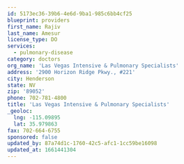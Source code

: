 ```yaml
---
id: 5173ec36-39b6-4e6d-9ba1-985c6bb4cf25
blueprint: providers
first_name: Rajiv
last_name: Amesur
license_type: DO
services:
  - pulmonary-disease
category: doctors
org_name: 'Las Vegas Intensive & Pulmonary Specialists'
address: '2900 Horizon Ridge Pkwy., #221'
city: Henderson
state: NV
zip: '89052'
phone: 702-781-4800
title: 'Las Vegas Intensive & Pulmonary Specialists'
_geoloc:
  lng: -115.09895
  lat: 35.979863
fax: 702-664-6755
sponsored: false
updated_by: 87a74d1c-1760-42c5-afc1-1cc59be16098
updated_at: 1661441304
---
```

